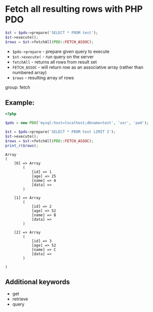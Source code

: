 # Fetch all resulting rows with PHP PDO

```php
$st = $pdo->prepare('SELECT * FROM test');
$st->execute();
$rows = $st->fetchAll(PDO::FETCH_ASSOC);
```

- `$pdo->prepare` - prepare given query to execute
- `$st->execute(` - run query on the server
- `fetchAll` - returns all rows from result set
- `FETCH_ASSOC` - will return row as an associative array (rather than numbered array)
- `$rows` - resulting array of rows

group: fetch

## Example: 
```php
<?php

$pdo = new PDO('mysql:host=localhost;dbname=test', 'usr', 'pwd');

$st = $pdo->prepare('SELECT * FROM test LIMIT 3');
$st->execute();
$rows = $st->fetchAll(PDO::FETCH_ASSOC);
print_r($rows);
```
```
Array
(
    [0] => Array
        (
            [id] => 1
            [age] => 25
            [name] => A
            [data] => 
        )

    [1] => Array
        (
            [id] => 2
            [age] => 52
            [name] => B
            [data] => 
        )

    [2] => Array
        (
            [id] => 3
            [age] => 52
            [name] => C
            [data] => 
        )

)

```

## Additional keywords
- get
- retrieve
- query

